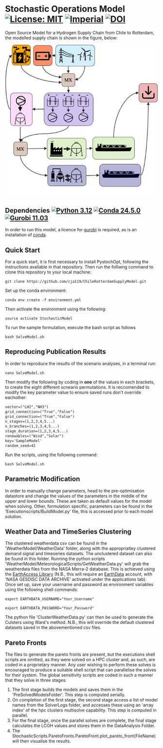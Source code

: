# Stochastic Operations Model [![License: MIT](https://img.shields.io/badge/License-MIT-yellow.svg)](https://opensource.org/licenses/MIT) [![Imperial](https://img.shields.io/badge/Imperial-0000C5.svg)](https://www.imperial.ac.uk) [![DOI](https://zenodo.org/badge/918136747.svg)](https://doi.org/10.5281/zenodo.14678255)

Open Source Model for a Hydrogen Supply Chain from Chile to Rotterdam, the modelled supply chain is shown in the figure, below:

![Supply Chain](png/image.png)


## Dependencies [![Python 3.12](https://img.shields.io/badge/python-3.12-blue.svg)](https://www.python.org/downloads/release/python-3124/) [![Conda 24.5.0](https://img.shields.io/badge/conda-24.5.0-green.svg)](https://anaconda.org/anaconda/conda/files?page=1&type=conda&version=24.5.0) [![Gurobi 11.03](https://img.shields.io/badge/gurobi-11.0.3-red.svg)](https://www.gurobi.com/downloads/gurobi-optimizer-release-notes-v11-0-3/)
In order to run this model, a licence for [gurobi](https://www.gurobi.com/) is required, as is an installation of [conda](https://docs.anaconda.com/miniconda/). 

## Quick Start
For a quick start, it is first necessary to install PystochOpt, following the instructions available in that repository. Then run the folliwng command to clone this repository to your local machine:
```
git clone https://github.com/cja119/ChileRotterdamSupplyModel.git
```

Set up the conda environment:

```
conda env create -f environment.yml
```

Then activate the environment using the following:

```
source activate StochasticModel
```
To run the sample formulation, execute the bash script as follows

```
bash SolveModel.sh
```
## Reproducing Publication Results
In order to reproduce the results of the scenario analyses, in a terminal run:
```
nano SolveModel.sh
```
Then modify the following by coding in **one** of the values in each brackets, to create the eight different scneario permutations. It is reccomended to modify the key parameter value to ensure saved runs don't override eachother:
```
vector=("LH2","NH3")
grid_connection=("True","False")
grid_connection=("True","False")
n_stages=(1,2,3,4,5...)
n_branches=(1,2,3,4,5...)
stage_duration=(1,2,3,4,5...)
renewables=("Wind","Solar")
key='SampleModel'
random_seed=42
```
Run the scripts, using the following command:
```
bash SolveModel.sh
```
## Parametric Modification
In order to manually change parameters, head to the pre-optimisation datastore and change the values of the parameters in the middle of the upper and lower bounds. These are taken as default values for the model when solving. Other, formulation specific, parameters can be found in the 'Executionscripts/BuildModel.py' file, this is accessed prior to each model solution. 

## Weather Data and TimeSeries Clustering
The clustered weatherdata csv can be found in the 'WeatherModel/WeatherData' folder, along with the appropriatley clustered demand signal and timeseries datasets. The unclustered dataset can also be found in this folder. Running the python scripts 'WeatherModel/MeteorologicalScripts/GetWeatherData.py' will grab the weatherdata files from the NASA Merra-2 database. This is achieved using the [EarthAccess Library](https://earthaccess.readthedocs.io/en/latest/) (N.B., this will require an [EarthData](https://urs.earthdata.nasa.gov/) account, with 'NASA GESDISC DATA ARCHIVE' activated under the applications tab). Once set up, save your username and password as environment variables using the following shell commands:
```
export EARTHDATA_USERNAME="Your_Username"
```

```
export EARTHDATA_PASSWORD="Your_Password"
```
The python file 'ClusterWeatherData.py' can then be used to generate the Culsters using Ward's method. N.B., this will override the default clustered datasets saved in the abovementioned csv files. 
## Pareto Fronts

The files to generate the pareto fronts are present, but the executions shell scripts are omitted, as they were solved on a HPC cluster and, as such, are coded in a proprietary manner. Any user wishing to perform these solves is encouraged to produce a suitable shell script that can parallelise the solves for their system. The global sensitivity scripts are coded in such a manner that they solve in three stages: 
  1) The first stage builds the models and saves them in the 'PreSolvedModelsFolder'. This step is computed serially.
  2) On completion of the first stage, the second stage access a list of model names from the SolverLogs folder, and accesses these using an 'array index' of the hpc clusters multisolve capability. This step is computed in parallel.
  3) For the final stage, once the parallel solves are complete, the final stage calculates the LCOH values and stores them in the DataAnalysis Folder.
  4) The StochasticScripts.ParetoFronts.ParetoFront.plot_pareto_front(FileName) will then visualise the results.
